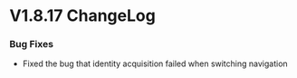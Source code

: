 # V1.8.17 ChangeLog

### Bug Fixes
* Fixed the bug that identity acquisition failed when switching navigation
